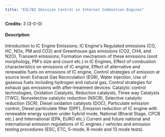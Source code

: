 ```yaml
---
title: "ESL782 Emission Control in Internal Combustion Engines"
---
```

**Credits:** 3 (3-0-0)

#### Description
Introduction to IC Engine Emissions; IC Engine's Regulated emissions (CO, HC, NOx, PM and CO2) and Greenhouse gas emissions (CO2, CH4, and N2O), Transient emissions; Formation mechanism of these emissions (soot morphology, PM's size and count etc.) in IC Engines, Effect of combustion characteristics on emissions of IC engine, Effect of alternative and renewable fuels on emissions of IC engine, Control strategies of emission at source level: Exhaust Gas Recirculation (EGR), Water injection, Use of gaseous fuels including hydrogen and natural gas, Control strategies for exhaust gas emissions with after-treatment devices: Catalytic control technologies, Oxidation Catalysts, Reduction catalysts, Three way Catalysts (TWC), Nonselective catalytic reduction (NSCR), Selective catalytic reduction (SCR), Diesel oxidation catalysts (DOC), Particulate emission control, Diesel particulate filter (DPF), Emission reduction of IC engine with renewable energy system under hybrid mode, National (Bharat Stage, CPCB etc.) and International (EPA, EURO etc.) Current and future national and international emission regulations of IC engines / vehicles and emission testing procedures (ESC, ETC, 5-mode, 8-mode and 13 mode tests).